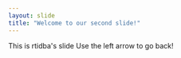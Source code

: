 ```yaml
---
layout: slide
title: "Welcome to our second slide!"
---
```

This is rtidba's slide
Use the left arrow to go back!
 
